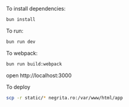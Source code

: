 To install dependencies:
```sh
bun install
```

To run:
```sh
bun run dev
```

To webpack:
```sh
bun run build:webpack
```

open http://localhost:3000

To deploy
```sh
scp -r static/* negrita.ro:/var/www/html/app
```